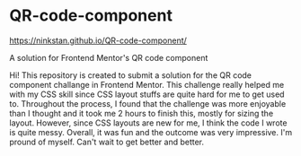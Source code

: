 # QR-code-component
https://ninkstan.github.io/QR-code-component/

A solution for Frontend Mentor's QR code component 

Hi! This repository is created to submit a solution for the QR code component challange in Frontend Mentor.
This challenge really helped me with my CSS skill since CSS layout stuffs are quite hard for me to get used to.
Throughout the process, I found that the challenge was more enjoyable than I thought and it took me 2 hours to finish this, mostly for sizing the layout.
However, since CSS layouts are new for me, I think the code I wrote is quite messy. 
Overall, it was fun and the outcome was very impressive. I'm pround of myself. Can't wait to get better and better.  
